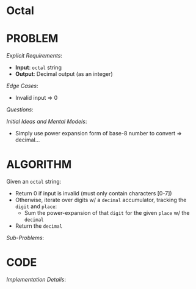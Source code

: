 # Octal

# PROBLEM

*Explicit Requirements*:
- **Input**: `octal` string
- **Output**: Decimal output (as an integer)

*Edge Cases*:
- Invalid input => 0

*Questions*:


*Initial Ideas and Mental Models*:
- Simply use power expansion form of base-8 number to convert => decimal...

# ALGORITHM

Given an `octal` string:
- Return 0 if input is invalid (must only contain characters [0-7])
- Otherwise, iterate over digits w/ a `decimal` accumulator, tracking the `digit` and `place`:
  - Sum the power-expansion of that `digit` for the given `place` w/ the `decimal`
- Return the `decimal`

*Sub-Problems*:




# CODE

*Implementation Details*: